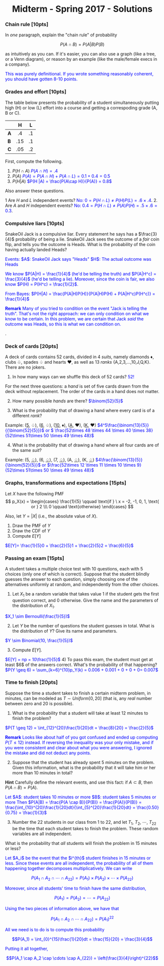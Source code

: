 # <center>Midterm - Spring 2017 - Solutions</center>


### Chain rule [10pts]

In *one* paragraph, explain the "chain rule" of probability

$$P(A∩B)=P(A|B)P(B)$$ 

as intuitively as you can. If it's easier, you can also use a graph (like a tree, or a Venn diagram), or  reason by an example (like the male/female execs in a company).

<font color="blue">
This was purely definitional. If you wrote something reasonably coherent, you should have gotten 8-10 points.
</font>

### Grades and effort [10pts]

The table below presents the probability of a student simultaneously putting high (H) or low (L) effort into a course and getting a correspoding grade (A, B or C).

<center>

| | H | L |
|---|:-----:|:-----:|
| <b>A</b> | .4 | .1 |
| <b>B</b> | .15 | .1 |
| <b>C</b> | .05 | .2 |

</center>

First, compute the following.

1) $P(H \cap A)$ <font color="blue">$P(A\cap H) = .4$</font>
1) $P(A)$ <font color="blue">$P(A) = P(A\cap H) + P(A \cap L) = 0.1 + 0.4 = 0.5$</font>
1) $P(H|A)$ <font color="blue">$P(H |A)  = \frac{P(A\cap H)}{P(A)} = 0.8$</font>

Also answer these questions.

1 Are $H$ and $L$ independent events? <font color="blue">No: $0 = P(H\cap L) \neq P(H)P(L) = .6 \times .4$</font>. 
2. Are $A$ and $H$ independent events? <font color="blue">No: $0.4 = P(H\cap L) \neq P(A)P(H) = .5 \times .6 = 0.3$</font>. 


### Compulsive liars [10pts]

SnakeOil Jack is a compulsive liar. Every statement he says has a $\frac{3}{4}$ probability of being a lie. SnakeOil Jack sees the outcome of a *fair* coin flip, and tells you the outcome is Heads. What is the probability of the coin having actually landed Heads?



<font color="blue">
Events:
$A$: SnakeOil Jack says "Heads"
$H$: The actual outcome was Heads

We know $P(A|H) = \frac{1}{4}$ (he'd be telling the truth) and $P(A|H^c) = \frac{3}{4}$ (he'd be telling a lie). Moreover, since the coin is fair, we also know $P(H) = P(H^c) = \frac{1}{2}$.

From Bayes:
 $P(H|A) = \frac{P(A|H)P(H)}{P(A|H)P(H) + P(A|H^c)P(H^c)} = \frac{1}{4}$
 
 <b>Remark</b> Many of you tried to condition on the event "Jack is telling the truth". That's not the right approach: we can only condition on what we know to be certain. In this problem, we are certain that Jack *said* the outcome was Heads, so this is what we can condition on.
 
 </font>. 




### Deck of cards [20pts]

A deck of cards contains 52 cards, divided in 4 *suits*, namely diamonds $♦$, clubs ♧, spades ♤ and hearts ♥, as well as 13 *ranks* {A,2,3,...,10,J,Q,K}. There are no jokers.   

1) In how many ways can we shuffle this deck of 52 cards?
<font color="blue">52!</font>

For the next three questions: a *hand* is set of five cards drawn from the deck without replacement. The order of the cards in a hand does not matter.

2) How many possible *hands* are there?
<font color="blue">$\binom{52}{5}$</font>

3) What is the probability that of drawing a hand where every card is of a different *rank*? 

Example: (<u>5</u>, ♤), (<u>6</u>, ♤), (<u>10</u>, $♦$), (<u>A</u>, ♥), (<u>K</u>, ♥)
<font color="blue">$4^5\frac{\binom{13}{5}}{{\binom{52}{5}}}$ or $
\frac{52\times 48 \times 44 \times 40 \times 38}{52\times 51\times 50 \times 49 \times 48}$</font>

4) What is the probability that of drawing a hand where all four cards are of the same *suit*?

Example: (5, <u>♤</u>), (6, <u>♤</u>), (7, <u>♤</u>), (A, <u>♤</u>), (K, <u>♤</u>)
<font color="blue">$4\frac{\binom{13}{5}}{\binom{52}{5}}$ or $\frac{52\times 12 \times 11 \times 10 \times 9}{52\times 51\times 50 \times 49 \times 48}$</font>

### Graphs, transformations and expectations [15pts]

Let $X$ have the following PMF
$$
p_X(x) = 
\begin{cases}
\frac{1}{5} \qquad \text{if } \  x = -2, -1, 0, 1, \text{ or } 2 \\\
0 \qquad \text{otherwise}
\end{cases}
$$

Also, let $Y = |X|$ (i.e., the absolute value of $X$).

1. Draw the PMF of $Y$
2. Draw the CDF of $Y$
3. Compute $E[Y]$

<font color="blue">
$E[Y]= \frac{1}{5}0 + \frac{2}{5}1 + \frac{2}{5}2 = \frac{6}{5}$
</font>




### Passing an exam [15pts]

A student takes a multiple choice test with $10$ questions, each with $5$ choices (only one of which is correct). Suppose that the student blindly guesses the answer to each question, simply choosing one of the alternatives uniformly at random, and independently from the other choices. 

1) Let $X_1$ be a random variable that takes value $1$ if the student gets the first question correct, and $0$ otherwise. Give the name and the parameters of the distribution of $X_1$.
<font color="blue">
$X_1 \sim Bernoulli(\frac{1}{5})$
</font>

2) Let $Y$ be the number of questions the student guesses in total. What is the distribution of $Y$? Give its name and parameters.
<font color="blue">
$Y \sim Binomial(10, \frac{1}{5})$
</font>


3) Compute $E[Y]$.
<font color="blue">
$E[Y] = np = 10\frac{1}{5}$
</font>
4) To pass this exam, the student must get at least $6$ of the answers correct. What's the probability of that happening?
<font color="blue">
$P(Y \geq 6) = \sum_{k=6}^{10}p_Y(k) = 0.006 + 0.001 + 0 + 0 + 0= 0.007$
</font>

### Time to finish [20pts]
 
Suppose the time a student takes to finish a certain midterm problem, in minutes, can be modeled as $T \sim Uniform[0, 20]$ (that is, any *real* number between zero and 20 is possible).
1) What is the probability that a student will take at least 12 minutes to finish the problem?

<font color="blue">
$P(T \geq 12) = \int_{12}^{20}\frac{1}{20}dt = \frac{8}{20} = \frac{2}{5}$

<b>Remark</b> Looks like about half of you got confused and ended up computing $P(T \leq 12)$ instead. If reversing the inequality was your only mistake, and if you were consistent and clear about what you were answering, I ignored the mistake and did not deduct any points. 
</font>2) Suppose that the student has already spent $5$ minutes on the problem. Given this information, what is the probability that it will take him or her more than $10$ minutes in total? 

<b>Hint</b> Carefully define the relevant events, and use this fact: if $A \subset B$, then $P(A \cap B) = P(A)$.

<font color="blue">
Let
$A$: student takes 10 minutes or more
$B$: student takes 5 minutes or more
Then
$P(A|B) = \frac{P(A \cap B)}{P(B)} = \frac{P(A)}{P(B)} = 
\frac{\int_{10}^{20}\frac{1}{20}dt}{\int_{5}^{20}\frac{1}{20}dt} = \frac{0.50}{0.75} = \frac{1}{3}$
</font>
3) Number the $22$ students in our class from $1$ to $22$, and let $T_1$, $T_2$, $\cdots$, $T_{22}$ be the time that each student takes to finish the problem. These random variables are all independent. 

What is the probability that *all* students will finish the problem in $15$ minutes or less?

<font color="blue">
Let $A_i$ be the event that the $i^{th}$ student finishes in 15 minutes or less. Since these events are all independent, the probability of all of them happening together decomposes multiplicatively. We can write

$$P(A_1 \cap A_2 \cap \cdots \cap A_{22}) = P(A_1)\times P(A_2) \times \cdots \times P(A_{22})$$

Moreover, since all students' time to finish have the same distribution,

$$P(A_1) = P(A_2) = \cdots = P(A_{22})$$

Using the two pieces of information above, we have that

$$P(A_1 \cap A_2 \cap \cdots \cap A_{22}) = P(A_1)^{22}$$

All we need is to do is to compute this probability

$$P(A_1) = \int_{0}^{15}\frac{1}{20}dt = \frac{15}{20} = \frac{3}{4}$$

Putting it all together,

$$P(A_1 \cap A_2 \cap \cdots \cap A_{22}) = \left(\frac{3}{4}\right)^{22}$$
</font>






